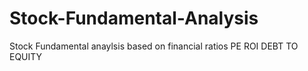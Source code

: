 # Stock-Fundamental-Analysis
Stock Fundamental anaylsis based on financial ratios
PE
ROI
DEBT TO EQUITY
